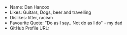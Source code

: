 - Name: Dan Hancox
- Likes: Guitars, Dogs, beer and travelling
- Dislikes: litter, racism
- Favourite Quote: "Do as I say.. Not do as I do" -  my dad
- GitHub Profile URL: 

